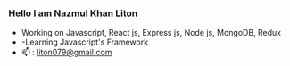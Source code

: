 ### Hello I am Nazmul Khan Liton 



- Working on Javascript, React js, Express js, Node js, MongoDB, Redux
- -Learning Javascript's Framework
- 📫 : liton079@gmail.com
